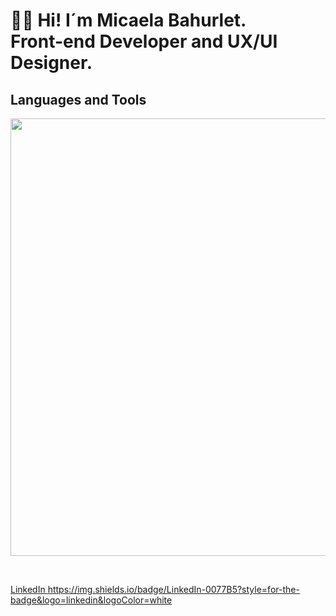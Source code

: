 <h1 align="start">👋🏽 Hi! I´m Micaela Bahurlet. <br /> Front-end Developer and UX/UI Designer. </h1> 

<td/>
<!--Languages and Tools Section-->       
<h2 align="start">Languages and Tools</h2> 
<p align="start">
<img width="700px"  src="https://skillicons.dev/icons?i=html,css,js,bootstrap,react,vite,nodejs,express,mongo,git,github,vscode,figma,PS,perline=5"  />
</p>
<br />

<a href="https://www.linkedin.com/in/micaelabahurlet/" class="linkedin-button">LinkedIn
  https://img.shields.io/badge/LinkedIn-0077B5?style=for-the-badge&logo=linkedin&logoColor=white
</a>

